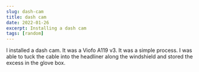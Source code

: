 ```yaml
---
slug: dash-cam
title: dash cam
date: 2022-01-26
excerpt: Installing a dash cam
tags: [random]
---
```


I installed a dash cam. It was a Viofo A119 v3. It was a simple process. I was able to tuck the cable into the headliner along the windshield and stored the excess in the glove box.
